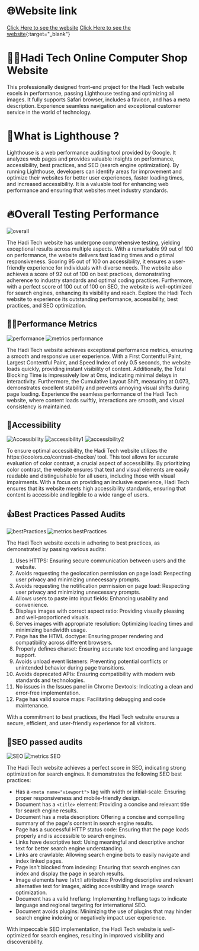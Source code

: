 # 🌐Website link
<a href="https://haditech.netlify.app/" target="_blank" rel="noopener noreferrer">Click Here to see the website</a>
[Click Here to see the website](https://haditech.netlify.app/){:target="_blank"}




# 👨‍💻Hadi Tech Online Computer Shop Website
This professionally designed front-end project for the Hadi Tech website excels in performance, passing Lighthouse testing and optimizing all images. It fully supports Safari browser, includes a favicon, and has a meta description. Experience seamless navigation and exceptional customer service in the world of technology.

# 🤔What is Lighthouse ?
Lighthouse is a web performance auditing tool provided by Google. It analyzes web pages and provides valuable insights on performance, accessibility, best practices, and SEO (search engine optimization). By running Lighthouse, developers can identify areas for improvement and optimize their websites for better user experiences, faster loading times, and increased accessibility. It is a valuable tool for enhancing web performance and ensuring that websites meet industry standards.

# 🔥Overall Testing Performance
![overall](https://github.com/cenz19/HadiTech-Online_Computer_Shop_Website/assets/86843417/6f4c6b09-c77f-4380-9d06-dae0c5b008cf)
<p>The Hadi Tech website has undergone comprehensive testing, yielding exceptional results across 
  multiple aspects. With a remarkable 99 out of 100 on performance, the website delivers fast loading times and o
  ptimal responsiveness. Scoring 95 out of 100 on accessibility, it ensures a user-friendly experience for individuals 
  with diverse needs. The website also achieves a score of 92 out of 100 on best practices, demonstrating adherence to industry 
  standards and optimal coding practices. Furthermore, with a perfect score of 100 out of 100 on SEO, the website is well-optimized 
  for search engines, enhancing its visibility and reach. Explore the Hadi Tech website to experience its outstanding performance, 
  accessibility, best practices, and SEO optimization.</p>

## 🏃‍♂️Performance Metrics
![performance](https://github.com/cenz19/HadiTech-Online_Computer_Shop_Website/assets/86843417/967aaf30-cde7-4465-a6cb-99f2268ed32d)
![metrics performance](https://github.com/cenz19/HadiTech-Online_Computer_Shop_Website/assets/86843417/cd551c90-14d9-4097-b64d-8707bf85125d)
<p>The Hadi Tech website achieves exceptional performance metrics, ensuring a smooth and responsive user experience. 
  With a First Contentful Paint, Largest Contentful Paint, and Speed Index of only 0.5 seconds, the website loads quickly, 
  providing instant visibility of content. Additionally, the Total Blocking Time is impressively low at 0ms, 
  indicating minimal delays in interactivity. Furthermore, the Cumulative Layout Shift, measuring at 0.073, 
  demonstrates excellent stability and prevents annoying visual shifts during page loading. Experience the seamless performance of the Hadi Tech website, 
  where content loads swiftly, interactions are smooth, and visual consistency is maintained.</p>

## 🌈Accessibility 
![Accessibility](https://github.com/cenz19/HadiTech-Online_Computer_Shop_Website/assets/86843417/5a1be9c0-9166-4232-bf8c-31944d1bd8c5)
![accessibility1](https://github.com/cenz19/HadiTech-Online_Computer_Shop_Website/assets/86843417/70f4e616-62ec-4f62-8d85-d86abae6b629)
![accessibility2](https://github.com/cenz19/HadiTech-Online_Computer_Shop_Website/assets/86843417/74f63404-f2db-4baa-b18d-da4cd29a2f75)
<p>To ensure optimal accessibility, the Hadi Tech website utilizes the https://coolors.co/contrast-checker/ tool. This tool allows 
  for accurate evaluation of color contrast, a crucial aspect of accessibility. By prioritizing color contrast, the website ensures that
  text and visual elements are easily readable and distinguishable for all users, including those with visual impairments. With a focus on 
  providing an inclusive experience, Hadi Tech ensures that its website meets high accessibility standards, ensuring that content is accessible 
  and legible to a wide range of users.</p>

## 👍Best Practices Passed Audits
![bestPractices](https://github.com/cenz19/HadiTech-Online_Computer_Shop_Website/assets/86843417/381968c1-9a4f-47c2-a434-4d5ee47af969)
![metrics bestPractices](https://github.com/cenz19/HadiTech-Online_Computer_Shop_Website/assets/86843417/925778c9-7a38-4740-81f3-368443232195)
<p>The Hadi Tech website excels in adhering to best practices, as demonstrated by passing various audits:</p>
<ol>
  <li>Uses HTTPS: Ensuring secure communication between users and the website.</li>
  <li>Avoids requesting the geolocation permission on page load: Respecting user privacy and minimizing unnecessary prompts.</li>
  <li>Avoids requesting the notification permission on page load: Respecting user privacy and minimizing unnecessary prompts.</li>
  <li>Allows users to paste into input fields: Enhancing usability and convenience.</li>
  <li>Displays images with correct aspect ratio: Providing visually pleasing and well-proportioned visuals.</li>
  <li>Serves images with appropriate resolution: Optimizing loading times and minimizing bandwidth usage.</li>
  <li>Page has the HTML doctype: Ensuring proper rendering and compatibility across different browsers.</li>
  <li>Properly defines charset: Ensuring accurate text encoding and language support.</li>
  <li>Avoids unload event listeners: Preventing potential conflicts or unintended behavior during page transitions.</li>
  <li>Avoids deprecated APIs: Ensuring compatibility with modern web standards and technologies.</li>
  <li>No issues in the Issues panel in Chrome Devtools: Indicating a clean and error-free implementation.</li>
  <li>Page has valid source maps: Facilitating debugging and code maintenance.</li>
</ol>
<p>With a commitment to best practices, the Hadi Tech website ensures a secure, efficient, and user-friendly experience for all visitors.</p>

## 🔎SEO passed audits
![SEO](https://github.com/cenz19/HadiTech-Online_Computer_Shop_Website/assets/86843417/e2609e8a-3029-41ac-807b-411838bec15f)
![metrics SEO](https://github.com/cenz19/HadiTech-Online_Computer_Shop_Website/assets/86843417/1257e5bd-7bdd-471a-8b2b-ea4cc4a721ba)
<p>The Hadi Tech website achieves a perfect score in SEO, indicating strong optimization for search engines. It demonstrates the following SEO best practices:</p>

<ul>
  <li>Has a <code>&lt;meta name="viewport"&gt;</code> tag with width or initial-scale: Ensuring proper responsiveness and mobile-friendly design.</li>
  <li>Document has a <code>&lt;title&gt;</code> element: Providing a concise and relevant title for search engine results.</li>
  <li>Document has a meta description: Offering a concise and compelling summary of the page's content in search engine results.</li>
  <li>Page has a successful HTTP status code: Ensuring that the page loads properly and is accessible to search engines.</li>
  <li>Links have descriptive text: Using meaningful and descriptive anchor text for better search engine understanding.</li>
  <li>Links are crawlable: Allowing search engine bots to easily navigate and index linked pages.</li>
  <li>Page isn't blocked from indexing: Ensuring that search engines can index and display the page in search results.</li>
  <li>Image elements have <code>[alt]</code> attributes: Providing descriptive and relevant alternative text for images, aiding accessibility and image search optimization.</li>
  <li>Document has a valid hreflang: Implementing hreflang tags to indicate language and regional targeting for international SEO.</li>
  <li>Document avoids plugins: Minimizing the use of plugins that may hinder search engine indexing or negatively impact user experience.</li>
</ul>
<p>With impeccable SEO implementation, the Hadi Tech website is well-optimized for search engines, resulting in improved visibility and discoverability.</p>

